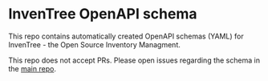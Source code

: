 # InvenTree OpenAPI schema
This repo contains automatically created OpenAPI schemas (YAML) for InvenTree - the Open Source Inventory Managment.

This repo does not accept PRs. Please open issues regarding the schema in the [main repo](https://github.com/inventree/InvenTree).
